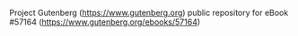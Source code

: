 Project Gutenberg (https://www.gutenberg.org) public repository for
eBook #57164 (https://www.gutenberg.org/ebooks/57164)
